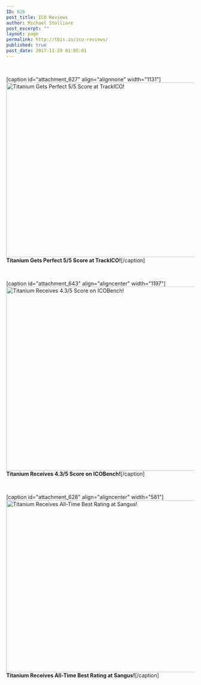 ```yaml
---
ID: 626
post_title: ICO Reviews
author: Michael Stolliare
post_excerpt: ""
layout: page
permalink: http://tbis.io/ico-reviews/
published: true
post_date: 2017-11-29 01:05:01
---
```

&nbsp;

[caption id="attachment_627" align="alignnone" width="1131"]<a href="https://www.trackico.io/ico/titanium-blockchain-infrastructure-services"><img class="wp-image-627 size-full" src="https://tbis.io/wp-content/uploads/2017/11/Titanium-TrackICO-5-out-of-5-Rating-2-11.22.2017.png" alt="Titanium Gets Perfect 5/5 Score at TrackICO!" width="1131" height="467" /></a> <strong>Titanium Gets Perfect 5/5 Score at TrackICO!</strong>[/caption]

&nbsp;

[caption id="attachment_643" align="aligncenter" width="1197"]<img class="size-full wp-image-643" src="https://tbis.io/wp-content/uploads/2017/11/Titanium-ICOBench-4.3.png" alt="Titanium Receives 4.3/5 Score on ICOBench!" width="1197" height="492" /> <strong>Titanium Receives 4.3/5 Score on ICOBench!</strong>[/caption]

&nbsp;

[caption id="attachment_628" align="aligncenter" width="581"]<img class="wp-image-628 size-full" src="https://tbis.io/wp-content/uploads/2017/11/Titanium-Sangus-92.jpg" alt="Titanium Receives All-Time Best Rating at Sangus!" width="581" height="460" /> <strong>Titanium Receives All-Time Best Rating at Sangus!</strong>[/caption]